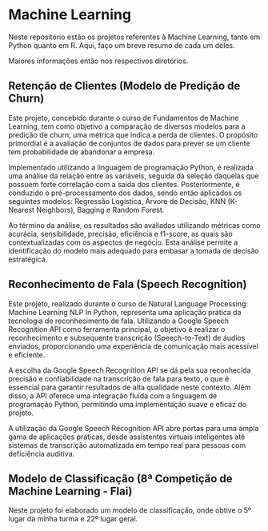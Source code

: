 # Machine Learning

Neste repositório estão os projetos referentes à Machine Learning, tanto em Python quanto em R. Aqui, faço um breve resumo de cada um deles. 

Maiores informações então nos respectivos diretórios.

## Retenção de Clientes (Modelo de Predição de Churn) 

Este projeto, concebido durante o curso de Fundamentos de Machine Learning, tem como objetivo a comparação de diversos modelos para a predição de churn, uma métrica que indica a perda de clientes. O propósito primordial é a avaliação de conjuntos de dados para prever se um cliente tem probabilidade de abandonar a empresa.

Implementado utilizando a linguagem de programação Python, é realizada uma análise da relação entre as variáveis, seguida da seleção daquelas que possuem forte correlação com a saída dos clientes. Posteriormente, é conduzido o pré-processamento dos dados, sendo então aplicados os seguintes modelos: Regressão Logística, Árvore de Decisão, KNN (K-Nearest Neighbors), Bagging e Random Forest.

Ao término da análise, os resultados são avaliados utilizando métricas como acurácia, sensibilidade, precisão, eficiência e f1-score, as quais são contextualizadas com os aspectos de negócio. Esta análise permite a identificação do modelo mais adequado para embasar a tomada de decisão estratégica.
  
## Reconhecimento de Fala (Speech Recognition)

Este projeto, realizado durante o curso de Natural Language Processing: Machine Learning NLP In Python, representa uma aplicação prática da tecnologia de reconhecimento de fala. Utilizando a Google Speech Recognition API como ferramenta principal, o objetivo é realizar o reconhecimento e subsequente transcrição (Speech-to-Text) de áudios enviados, proporcionando uma experiência de comunicação mais acessível e eficiente.

A escolha da Google Speech Recognition API se dá pela sua reconhecida precisão e confiabilidade na transcrição de fala para texto, o que é essencial para garantir resultados de alta qualidade neste contexto. Além disso, a API oferece uma integração fluida com a linguagem de programação Python, permitindo uma implementação suave e eficaz do projeto.

A utilização da Google Speech Recognition API abre portas para uma ampla gama de aplicações práticas, desde assistentes virtuais inteligentes até sistemas de transcrição automatizada em tempo real para pessoas com deficiência auditiva.
  
## Modelo de Classificação (8ª Competição de Machine Learning - Flai)
  
Neste projeto foi elaborado um modelo de classificação, onde obtive o 5º lugar da minha turma e 22º lugar geral. 
